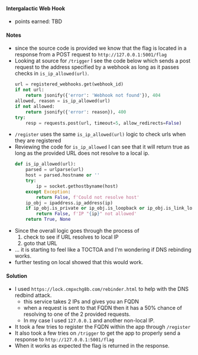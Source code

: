 #### Intergalactic Web Hook
- points earned: TBD

#### Notes
- since the source code is provided we know that the flag is located in a response from a POST request to `http://127.0.0.1:5001/flag`
- Looking at source for `/trigger` I see the code below which sends a post request to the address specified by a webhook as long as it passes checks in `is_ip_allowed(url)`.
    ```python
    url = registered_webhooks.get(webhook_id)
    if not url:
        return jsonify({'error': 'Webhook not found'}), 404
    allowed, reason = is_ip_allowed(url)
    if not allowed:
        return jsonify({'error': reason}), 400
    try:
        resp = requests.post(url, timeout=5, allow_redirects=False)
    ```
- `/register` uses the same `is_ip_allowed(url)` logic to check urls when they are registered
- Reviewing the code for `is_ip_allowed` I can see that it will return true as long as the provided URL does not resolve to a local ip.
    ```python
    def is_ip_allowed(url):
        parsed = urlparse(url)
        host = parsed.hostname or ''
        try:
            ip = socket.gethostbyname(host)
        except Exception:
            return False, f'Could not resolve host'
        ip_obj = ipaddress.ip_address(ip)
        if ip_obj.is_private or ip_obj.is_loopback or ip_obj.is_link_local or ip_obj.is_reserved:
            return False, f'IP "{ip}" not allowed'
        return True, None
    ```
- Since the overall logic goes through the process of
    1. check to see if URL resolves to local IP
    2. goto that URL
- ... it is starting to feel like a TOCTOA and I'm wondering if DNS rebinding works.
- further testing on local showed that this would work.

#### Solution
- I used `https://lock.cmpxchg8b.com/rebinder.html` to help with the DNS redbind attack.
    - this service takes 2 IPs and gives you an FQDN
    - when a request is sent to that FQDN then it has a 50% chance of resolving to one of the 2 provided requests.
    - In my case I used `127.0.0.1` and another non-local IP.
- It took a few tries to register the FQDN within the app through `/register`
- It also took a few tries on `/trigger` to get the app to properly send a response to `http://127.0.0.1:5001/flag`
- When it works as expected the flag is returned in the response.